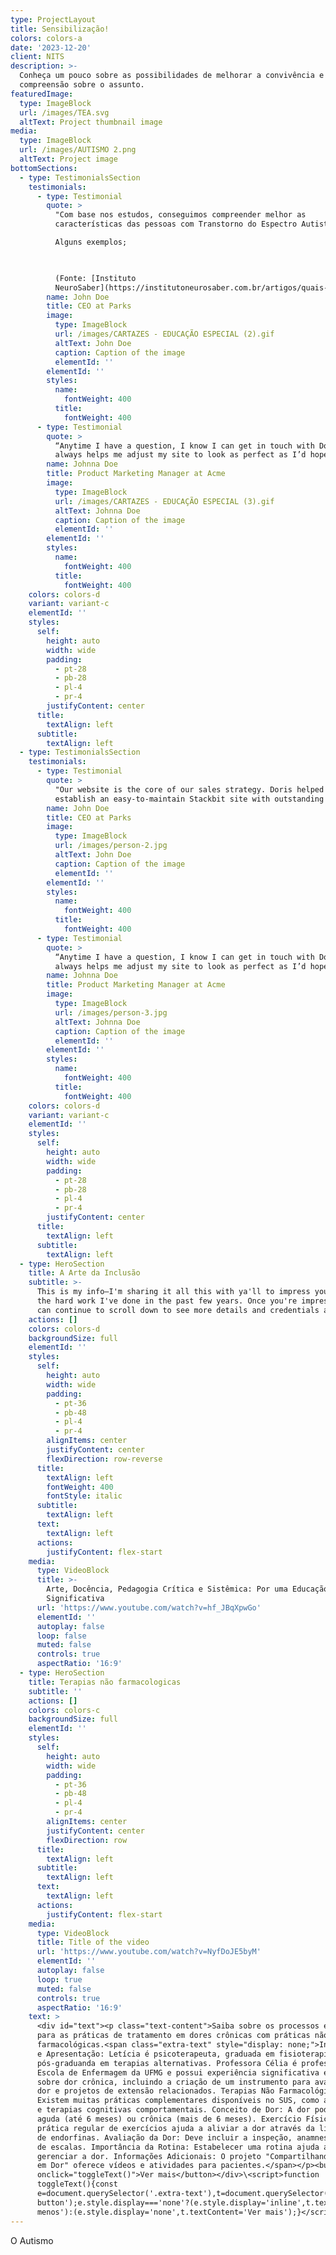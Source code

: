 ```yaml
---
type: ProjectLayout
title: Sensibilização!
colors: colors-a
date: '2023-12-20'
client: NITS
description: >-
  Conheça um pouco sobre as possibilidades de melhorar a convivência e
  compreensão sobre o assunto.
featuredImage:
  type: ImageBlock
  url: /images/TEA.svg
  altText: Project thumbnail image
media:
  type: ImageBlock
  url: /images/AUTISMO 2.png
  altText: Project image
bottomSections:
  - type: TestimonialsSection
    testimonials:
      - type: Testimonial
        quote: >
          "Com base nos estudos, conseguimos compreender melhor as
          características das pessoas com Transtorno do Espectro Autista (TEA)

          Alguns exemplos;

           

          (Fonte: [Instituto
          NeuroSaber](https://institutoneurosaber.com.br/artigos/quais-sao-as-principais-caracteristicas-do-autismo/))."
        name: John Doe
        title: CEO at Parks
        image:
          type: ImageBlock
          url: /images/CARTAZES - EDUCAÇÃO ESPECIAL (2).gif
          altText: John Doe
          caption: Caption of the image
          elementId: ''
        elementId: ''
        styles:
          name:
            fontWeight: 400
          title:
            fontWeight: 400
      - type: Testimonial
        quote: >
          “Anytime I have a question, I know I can get in touch with Doris. She
          always helps me adjust my site to look as perfect as I’d hoped.”
        name: Johnna Doe
        title: Product Marketing Manager at Acme
        image:
          type: ImageBlock
          url: /images/CARTAZES - EDUCAÇÃO ESPECIAL (3).gif
          altText: Johnna Doe
          caption: Caption of the image
          elementId: ''
        elementId: ''
        styles:
          name:
            fontWeight: 400
          title:
            fontWeight: 400
    colors: colors-d
    variant: variant-c
    elementId: ''
    styles:
      self:
        height: auto
        width: wide
        padding:
          - pt-28
          - pb-28
          - pl-4
          - pr-4
        justifyContent: center
      title:
        textAlign: left
      subtitle:
        textAlign: left
  - type: TestimonialsSection
    testimonials:
      - type: Testimonial
        quote: >
          "Our website is the core of our sales strategy. Doris helped us
          establish an easy-to-maintain Stackbit site with outstanding visuals!"
        name: John Doe
        title: CEO at Parks
        image:
          type: ImageBlock
          url: /images/person-2.jpg
          altText: John Doe
          caption: Caption of the image
          elementId: ''
        elementId: ''
        styles:
          name:
            fontWeight: 400
          title:
            fontWeight: 400
      - type: Testimonial
        quote: >
          “Anytime I have a question, I know I can get in touch with Doris. She
          always helps me adjust my site to look as perfect as I’d hoped.”
        name: Johnna Doe
        title: Product Marketing Manager at Acme
        image:
          type: ImageBlock
          url: /images/person-3.jpg
          altText: Johnna Doe
          caption: Caption of the image
          elementId: ''
        elementId: ''
        styles:
          name:
            fontWeight: 400
          title:
            fontWeight: 400
    colors: colors-d
    variant: variant-c
    elementId: ''
    styles:
      self:
        height: auto
        width: wide
        padding:
          - pt-28
          - pb-28
          - pl-4
          - pr-4
        justifyContent: center
      title:
        textAlign: left
      subtitle:
        textAlign: left
  - type: HeroSection
    title: A Arte da Inclusão
    subtitle: >-
      This is my info—I'm sharing it all this with ya'll to impress you with all
      the hard work I've done in the past few years. Once you're impressed, you
      can continue to scroll down to see more details and credentials about me.
    actions: []
    colors: colors-d
    backgroundSize: full
    elementId: ''
    styles:
      self:
        height: auto
        width: wide
        padding:
          - pt-36
          - pb-48
          - pl-4
          - pr-4
        alignItems: center
        justifyContent: center
        flexDirection: row-reverse
      title:
        textAlign: left
        fontWeight: 400
        fontStyle: italic
      subtitle:
        textAlign: left
      text:
        textAlign: left
      actions:
        justifyContent: flex-start
    media:
      type: VideoBlock
      title: >-
        Arte, Docência, Pedagogia Crítica e Sistêmica: Por uma Educação
        Significativa
      url: 'https://www.youtube.com/watch?v=hf_JBqXpwGo'
      elementId: ''
      autoplay: false
      loop: false
      muted: false
      controls: true
      aspectRatio: '16:9'
  - type: HeroSection
    title: Terapias não farmacologicas
    subtitle: ''
    actions: []
    colors: colors-c
    backgroundSize: full
    elementId: ''
    styles:
      self:
        height: auto
        width: wide
        padding:
          - pt-36
          - pb-48
          - pl-4
          - pr-4
        alignItems: center
        justifyContent: center
        flexDirection: row
      title:
        textAlign: left
      subtitle:
        textAlign: left
      text:
        textAlign: left
      actions:
        justifyContent: flex-start
    media:
      type: VideoBlock
      title: Title of the video
      url: 'https://www.youtube.com/watch?v=NyfDoJE5byM'
      elementId: ''
      autoplay: false
      loop: true
      muted: false
      controls: true
      aspectRatio: '16:9'
    text: >
      <div id="text"><p class="text-content">Saiba sobre os processos e estudos
      para as práticas de tratamento em dores crônicas com práticas não
      farmacológicas.<span class="extra-text" style="display: none;">Introdução
      e Apresentação: Letícia é psicoterapeuta, graduada em fisioterapia e
      pós-graduanda em terapias alternativas. Professora Célia é professora da
      Escola de Enfermagem da UFMG e possui experiência significativa em estudos
      sobre dor crônica, incluindo a criação de um instrumento para avaliação da
      dor e projetos de extensão relacionados. Terapias Não Farmacológicas:
      Existem muitas práticas complementares disponíveis no SUS, como acupuntura
      e terapias cognitivas comportamentais. Conceito de Dor: A dor pode ser
      aguda (até 6 meses) ou crônica (mais de 6 meses). Exercício Físico: A
      prática regular de exercícios ajuda a aliviar a dor através da liberação
      de endorfinas. Avaliação da Dor: Deve incluir a inspeção, anamnese e uso
      de escalas. Importância da Rotina: Estabelecer uma rotina ajuda a
      gerenciar a dor. Informações Adicionais: O projeto "Compartilhando Saberes
      em Dor" oferece vídeos e atividades para pacientes.</span></p><button
      onclick="toggleText()">Ver mais</button></div>\<script>function
      toggleText(){const
      e=document.querySelector('.extra-text'),t=document.querySelector('#text
      button');e.style.display==='none'?(e.style.display='inline',t.textContent='Ver
      menos'):(e.style.display='none',t.textContent='Ver mais');}</script>
---
```

O Autismo
